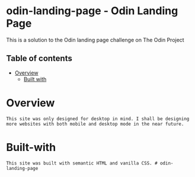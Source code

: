 # odin-landing-page - Odin Landing Page

This is a solution to the Odin landing page challenge on The Odin Project

## Table of contents

- [Overview](#overview)
    - [Built with](#Built-with)


# Overview
    This site was only designed for desktop in mind. I shall be designing more websites with both mobile and desktop mode in the near future.

# Built-with
    This site was built with semantic HTML and vanilla CSS. # odin-landing-page
